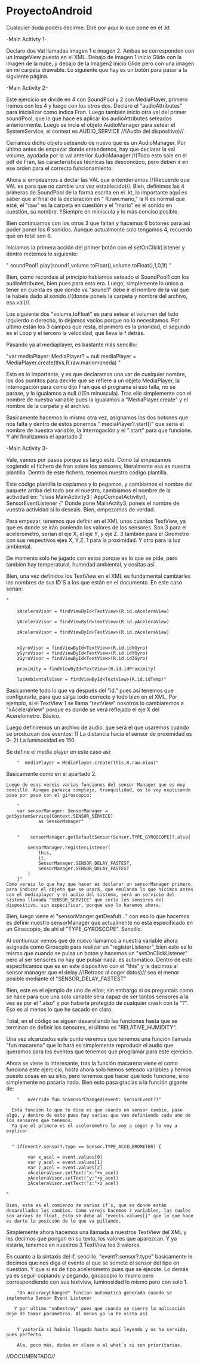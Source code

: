 # ProyectoAndroid

Cualquier duda podeis decirme. Diré por aquí lo que pone en el .kt

-Main Acitivty 1-

Declaro dos Val llamadas imagen 1 e imagen 2. Ambas se corresponden con un ImageView puesto en el XML. Debajo de imagen 1 inicio Glide con la imagen de la nube, y debajo de la imagen2 inicio Glide pero con una imagen en mi carpeta drawable. Lo siguiente que hay es un botón para pasar a la siguiente página. 

-Main Activity 2-

Este ejercicio se divide en 4 con SoundPool y 2 con MediaPlayer, primero iremos con los 4 y luego con los otros dos.
Declaro el "audioAttributes" para inicializar como indica Fran. Luego también inicio otra val del primer soundPool, que lo que hace es aplicar los audioAttributes seteados anteriormente. Luego se incia el objeto AudioManager para setear el SystemService, el context es AUDIO_SERVICE  //(Audio del dispositivo)// .

Cerramos dicho objeto seteando de nuevo que es un AudioManager. Por último antes de empezar donde entendemos, hay que declarar la val volume, ayudada por la val anterior AudioManager.//(Todo esto sale en el pdf de Fran, las características técnicas las desconozco, pero deben ir en ese orden para el correcto funcionamiento.

Ahora si empezamos a declar las VAL que entenderiamos //(Recuerdo que VAL es para que no cambie una vez establecido)//. Bien, definimos las 4 primeras de SoundPool de la forma escrita en el .kt, lo importante aquí es saber que al final de la declaración en " R.raw.mario," la R es normal que esté, el "raw" es la carpeta en cuestión y el "mario" es el sonido en cuestión, su nombre. !!Siempre en miniscula y lo más conciso posible. 

Bien continuamos con los otros 3 que faltan y hacemos 6 botones para así poder poner los 6 sonidos. Aunque actualmente solo tengamos 4, recuerdo que en total son 6. 

Iniciamos la primera acción del primer botón con el setOnClickListener y dentro metemos lo siguiente:

" soundPool1.play(sound1,volume.toFloat(),volume.toFloat(),1,0,1f) "

Bien, como recordais al principio habiamos seteado el SoundPool1 con los audioAttributes, bien pues para esto era. Luego, simplemente lo único a tener en cuenta es que donde va "sound1" debe ir el nombre de la val que le habeis dado al sonido //(donde poneis la carpeta y nombre del archivo, esa val)//. 

Los siguiente dos "volume.toFloat" es para setear el volumen del lado izquierdo o derecho, lo dejamos vacíos porque no lo necesitamos. Por último están los 3 campos que resta, el primero es la prioridad, el segundo es el Loop  y el tercero la velocidad, que lleva la f detrás.

Pasando ya al mediaplayer, es bastante más sencillo:

"var mediaPlayer: MediaPlayer? = null
        mediaPlayer = MediaPlayer.create(this,R.raw.mariomoneda)
"

Esto es lo importante, y es que declaramos una var de cualquier nombre, los dos puntitos para decirle que se refiere a un objeto MediaPlayer, la interrogación para como dijo Fran que el programa si eso falla, no se parase, y lo igualamos a null //(En minuscula). Tras ello simplemente con el nombre de nuestra variable pues la igualamos a "MediaPlayer.create" y el nombre de la carpeta y el archivo. 

Basicamente hacemos lo mismo otra vez, asignamos los dos botones que nos falta y dentro de estos ponemos " mediaPlayer?.start()" que sería el nombre de nuestra variable, la interrogación y el ".start" para que funcione.  Y ahí finalizamos el apartado 2

-Main Activity 3-

Vale, vamos por pasos porque es largo este. Como tal empezamos cogiendo el fichero de fran sobre los sensores, literalmente esa es nuestra plantilla. Dentro de este fichero, tenemos nuestro código plantilla. 

Este código plantilla lo copiamos y lo pegamos, y cambiamos el nombre del paquete arriba del todo por el nuestro, cambiamos el nombre de la actividad en: "class MainActivity3 : AppCompatActivity(), SensorEventListener {" Donde pone MainActity3, poneis el nombre de vuestra actividad si lo deseais. Bien, empezamos de verdad.

Para empezar, tenemos que definir en el XML unos cuantos TextView, ya que es donde se irán poniendo los valores de los sensores. Son 3 para el acelerometro, serían el eje X, el eje Y, y eje Z. 3 también para el  Girometro con sus respectivos ejes X, Y,Z. 1 para la proximidad. Y otro para la luz ambiental.

De momento solo he jugado con estos porque es lo que se pide, pero también hay temperatural, humedad ambiental, y cositas así.

Bien, una vez definidos los TextView en el XML es fundamental cambiarles los nombres de sus ID´S a los que están en el documento. En este caso serían:

"

        xAceleraVisor = findViewById<TextView>(R.id.xAceleraView)
        
        yAceleraVisor = findViewById<TextView>(R.id.yAceleraView)
        
        zAceleraVisor = findViewById<TextView>(R.id.zAceleraView)
        

        xGyroVisor = findViewById<TextView>(R.id.idXGyro)
        yGyroVisor = findViewById<TextView>(R.id.idYGyro)
        zGyroVisor = findViewById<TextView>(R.id.idZGyro)

        proximity = findViewById<TextView>(R.id.idProximity)

        luzAmbientalVisor = findViewById<TextView>(R.id.idTemp)"
        
Basicamente todo lo que va después del "id." pues así tenemos que configurarlo, para que salga todo correcto y todo bien en el XML. Por ejemplo, si el TextView 1 se llama "textView" nosotros lo cambiaremos a "xAceleraView" porque es donde se verá reflejado el eje X del Acerelometro. Básico. 

 Luego definiremos un archivo de audio, que será el que usaremos cuando se produzcan dos eventos:
       1) La distancia hacia el sensor de proximidad es 0-
       2) La luminosidad es 150.
        
  Se define el media player en este caso asi:
        
        "  mediaPlayer = MediaPlayer.create(this,R.raw.miau)"
        
   Basicamente como en el apartado 2.
 
    Luego de esos vereis varias funciones del sensor Manager que es muy sencillo. Aunque parezca complejo, tranquilidad, os lo voy explicando paso por paso con el giroscopio:
        
        "
        var sensorManager: SensorManager = getSystemService(Context.SENSOR_SERVICE)
                as SensorManager"
        
        
        "    sensorManager.getDefaultSensor(Sensor.TYPE_GYROSCOPE)?.also{

            sensorManager.registerListener(
                this,
                it,
                SensorManager.SENSOR_DELAY_FASTEST,
                SensorManager.SENSOR_DELAY_FASTEST
            )
        }"
    Como vereis lo que hay que hacer es declarar un sensorManager primero, para indicar el objeto que se usará, que emulando lo que hicimos antes con el mediaplayer y el audio del sistema, será un servicio del sistema llamada "SENSOR_SERVICE" que sería los sensores del dispositivo, sin especificar, porque eso lo haremos ahora.
        
  Bien, luego viene el "sensorManger.getDeafult..." con eso lo que hacemos es definir nuestro sensorManager que actualmente no está especificado en un Giroscopio, de ahí el "TYPE_GYROSCOPE". Sencillo. 
        
 Al contiunuar vemos que de nuevo llamamos a nuestra variable ahora asignada como Giroscpio para realizar un "registerListener", bien esto es lo mismo que cuando se pulsa un boton y hacemos  un "setOnClickListener" pero al ser sensores no hay que pulsar nada, es automático. Dentro de esto especificamos que es en este dispositivo con el "this" y le decimos al sensor manager que el delay //(Retraso al coger datos)// sea el menor posible mediante el "SENSOR_DELAY_FASTEST"

Bien, este es el ejemplo de uno de ellos; sin embargo si os preguntais como se hace para que una sola variable sera capaz de ser tantos sensores a la vez es por el ".also" y por haberla protegido de cualquier crash con la "?".  Eso es al menos lo que he sacado en claro. 
        
   Total, en el código se siguen desarollando las funciones hasta que se terminan de definir los sensores, el último es "RELATIVE_HUMIDITY".
        
   Una vez alcanzados este punto veremos que tenemos una función llamada "fun macarena" que lo hará es simplemente reproducir el audio que queramos para los eventos que tenemos que programar para este ejercicio.
    
Ahora se viene lo interesante, tras la función macarena viene el como funciona este ejercicio, hasta ahora solo hemos seteado variables y hemos puesto cosas en su sitio, pero tenemos que hacer que todo funcione, sino simplemente no pasaría nada. Bien esto pasa gracias a la función gigante de:
        
        "   override fun onSensorChanged(event: SensorEvent?)"
        
      Esta función lo que te dice es que cuando un sensor cambie, pase algo, y dentro de esto pues hay varias que van definiendo cada uno de los sensores que tenemos.
      Ya que el primero es el acelerometro lo voy a coger y lo voy a explicar.
        

      " if(event?.sensor?.type == Sensor.TYPE_ACCELEROMETER) {

            var x_acel = event.values[0]
            var y_acel = event.values[1]
            var z_acel = event.values[2]
            xAceleraVisor.setText("x:"+x_acel)
            yAceleraVisor.setText("y:"+y_acel)
            zAceleraVisor.setText("z:"+z_acel)
"
      
    Bien, este es el comienzo de varios if´s, que es donde están desarollados los cambios. Como vereis hacemos 3 variables, las cuales son arrays de float. Esto se debe al "events.values[]" que lo que hace es darte la posición de lo que va pillando.
   
Simplemente ahora hacemos una llamada a nuestros TextView del XML y les decimos que pongan en su texto, los valores que aparezcan.  Y ya estaría, tenemos en nuestros 3 TextView los 3 valores. 
        
 En cuanto a la sintaxis del if, sencillo. "event?.sensor?.type" basicamente le decimos que nos diga el evento al que se somete el sensor del tipo en cuestión. Y que si es de tipo acelerometro pues que se ejecute. 
  Lo demás ya es seguir copiando y pegando, giroscopio lo mismo pero correspondiendo con sus textview, luminosidad lo mismo pero con solo 1.
        
        "On AccuracyChanged" funcion automatica generada cuando se implementa Sensor Event Listener
        
       Y por ultimo "onDestroy" pues que cuando se cierre la aplicación deje de tomar parametros. Al menos yo lo he visto así
       
  
        Y yastaría si habeis llegado hasta aquí leyendo y os ha servido, pues perfecto. 
    
        Ala, poco más, dudas en clase o al what´s si son prioritarias.

   

//DOCUMENTADO//
